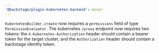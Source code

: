 ```yaml
---
'@backstage/plugin-kubernetes-backend': minor
---
```


`KubernetesBuilder.create` now requires a `permissions` field of type `PermissionEvaluator`. The kubernetes `/proxy` endpoint now requires two tokens: the `X-Kubernetes-Authorization` header should contain a bearer token for the target cluster, and the `Authorization` header should contain a backstage identity token.
